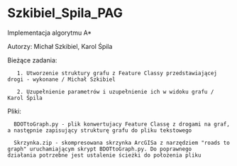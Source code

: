 # Szkibiel_Spila_PAG
Implementacja algorytmu A* 

  Autorzy: Michał Szkibiel, Karol Śpila
  
  Bieżące zadania:
  
       1. Utworzenie struktury grafu z Feature Classy przedstawiającej drogi - wykonane / Michał Szkibiel
       
       2. Uzupełnienie parametrów i uzupełnienie ich w widoku grafu / Karol Śpila
       
  Pliki:
  
      BDOTtoGraph.py - plik konwertujacy Feature Classę z drogami na graf, a następnie zapisujący strukturę grafu do pliku tekstowego
      
      Skrzynka.zip - skompresowana skrzynka ArcGISa z narzędziem "roads to graph" uruchamiającym skrypt BDOTtoGraph.py. Do poprawnego                           działania potrzebne jest ustalenie ścieżki do położenia pliku
       
